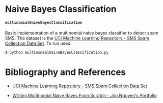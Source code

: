 # Naive Bayes Classification


#### `multinomialNaiveBayesClassification`

Basic implementation of a multinomial naive bayes classifier to detect spam SMS. The dataset is the [UCI Machine Learning Repository - SMS Spam Collection Data Set](https://archive.ics.uci.edu/ml/datasets/sms+spam+collection). To run used:

```bash
$ python multinomialNaiveBayesClassification.py
```


# Bibliography and References 

* [UCI Machine Learning Repository - SMS Spam Collection Data Set](https://archive.ics.uci.edu/ml/datasets/sms+spam+collection)

* [Writing Multinomial Naive Bayes From Scratch - Jon Nguyen's Portfolio ](https://jonndata.github.io/2020-07-30-Naive-Bayes-From-Scratch/)